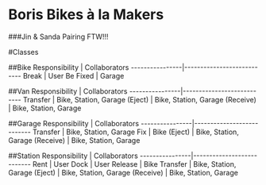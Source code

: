 Boris Bikes à la Makers
===========
###Jin & Sanda Pairing FTW!!!

#Classes

##Bike
Responsibility  | Collaborators
----------------|---------------------------
Break           | User
Be Fixed        | Garage

##Van
Responsibility  | Collaborators
----------------|---------------------------
Transfer        | Bike, Station, Garage
(Eject)         | Bike, Station, Garage
(Receive)       | Bike, Station, Garage


##Garage
Responsibility  | Collaborators
----------------|---------------------------
Transfer        | Bike, Station, Garage
Fix             | Bike
(Eject)         | Bike, Station, Garage
(Receive)       | Bike, Station, Garage

##Station
Responsibility  | Collaborators
----------------|---------------------------
Rent            | User
Dock            | User
Release         | Bike
Transfer        | Bike, Station, Garage
(Eject)         | Bike, Station, Garage
(Receive)       | Bike, Station, Garage

<!-- 
# # Lesson
# let(:bike) {double: working_bike, broken?: false}

# it "can accept bikes" do
# 	allow(bike).to receive(:break!)
# 	station.dock(bike)
# 	expect(station.bikes).to eq [bike]
# end

# it 'can know all the working bikes' do
# 	allow(bike).to receive(:break!)
# 	expect(station.working_bikes).to eq [bike]
# end

# it 'can break a bike onces it is docked' do
# 	expect(bike).to receive(:break!) #until test completely end
# 	station.dock(bike)
# end -->
